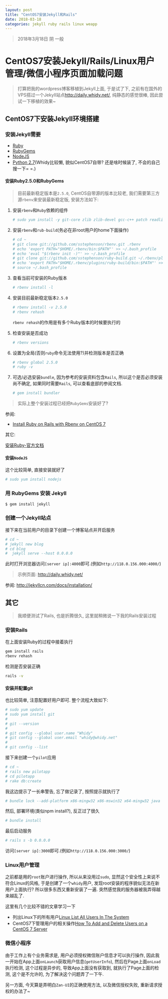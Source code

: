 ```yaml
---
layout: post
title: "CentOS7安装Jekyll和Rails"
date: 2018-03-18
categories: jekyll ruby rails linux weapp
---
```

> 2018年3月18日 阴 一般

# CentOS7安装Jekyll/Rails/Linux用户管理/微信小程序页面加载问题

> 打算把我的wordpress博客移植到Jekyll上面, 于是试了下, 之前有在国外的VPS搭过一个Jekyll站点<http://daily.whidy.net/>, 纯静态的感觉很棒, 因此尝试一下移植的效果~

## CentOS7下安装Jekyll环境搭建

### 安装Jekyll需要

* [Ruby](https://www.ruby-lang.org/zh_cn/downloads/)
* [RubyGems](https://rubygems.org/pages/download)
* [NodeJS](https://nodejs.org/en/)
* [Python 2.7](https://www.python.org/downloads/)(Whidy比较懒, 貌似CentOS7自带? 还是啥时候装了, 不会的自己搜一下= =.)

#### 安装Ruby2.5.0和RubyGems

> 目前最新稳定版本是`2.5.0`, CentOS自带源的版本比较老, 我们需要第三方源`rbenv`来安装最新稳定版, 安装方法如下:

1. 安装`rbenv`和`Ruby`依赖的组件

    ```bash
    # sudo yum install -y git-core zlib zlib-devel gcc-c++ patch readline readline-devel libyaml-devel libffi-devel openssl-devel make bzip2 autoconf automake libtool bison curl sqlite-devel
    ```
  
1. 安装`rbenv`和`rub-build`(务必在非root用户的home下面操作)

    ```bash
    # cd ~
    # git clone git://github.com/sstephenson/rbenv.git .rbenv
    # echo 'export PATH="$HOME/.rbenv/bin:$PATH"' >> ~/.bash_profile
    # echo 'eval "$(rbenv init -)"' >> ~/.bash_profile
    # git clone git://github.com/sstephenson/ruby-build.git ~/.rbenv/plugins/ruby-build
    # echo 'export PATH="$HOME/.rbenv/plugins/ruby-build/bin:$PATH"' >> ~/.bash_profile
    # source ~/.bash_profile
    ```

1. 查看当前可安装的Ruby版本

    ```bash
    # rbenv install -l
    ```

1. 安装目前最新稳定版本`2.5.0`

    ```bash
    # rbenv install -v 2.5.0
    # rbenv rehash
    ```

    `rbenv rehash`的作用是有多个Ruby版本的时候要执行的

1. 检查安装是否成功

    ```bash
    # rbenv versions
    ```

1. 设置为全局(否则`ruby`命令无法使用?)并检测版本是否正确

    ```bash
    # rbenv global 2.5.0
    # ruby -v
    ```

1. 可选/必选安装`bundle`, 因为参考的安装资料包含`Rails`, 所以这个是否必须安装尚不确定, 如果同时需要`Rails`, 可以查看底部的参阅文档.

    ```bash
    # gem install bundler
    ```

> 实际上整个安装过程已经把`RubyGems`安装好了? 

参阅:

* [Install Ruby on Rails with Rbenv on CentOS 7](https://www.vultr.com/docs/install-ruby-on-rails-with-rbenv-on-centos-7)


其它:

[安装Ruby-官方文档](https://www.ruby-lang.org/zh_cn/documentation/installation/)

#### 安装`NodeJS`

这个比较简单, 直接安装就好了

```bash
# sudo yum install nodejs
```

### 用 RubyGems 安装 Jekyll

```bash
$ gem install jekyll
```

### 创建一个Jekyll站点

接下来在当前用户的目录下创建一个博客站点并开启服务

```bash
# cd ~
# jekyll new blog
# cd blog
#  jekyll serve --host 0.0.0.0
```

此时打开浏览器访问`[server ip]:4000`即可.(例如`http://118.0.156.000:4000/`)

> 示例页面: <http://daily.whidy.net/>

参阅: http://jekyllcn.com/docs/installation/


## 其它

> 我顺便测试了Rails, 也是折腾很久, 这里就稍微说一下我的Rails安装过程

### 安装Rails

在上面安装Ruby的过程中接着执行

```bash
gem install rails
rbenv rehash
```

检测是否安装正确

```bash
rails -v
```

#### 安装并配置git

也比较简单, 注意配置好用户即可. 整个流程大致如下:

```bash
# sudo yum update
# sudo yum install git
# 
# git --version
# 
# git config --global user.name "Whidy"
# git config --global user.email "whidy@whidy.net"
# 
# git config --list
```

接下来创建一个`pilot`应用

```bash
# cd ~
# rails new pilotapp
# cd pilotapp
# rake db:create
```

我这边提示了一长串警告, 忘了做记录了, 按照提示就执行了

```bash
# bundle lock --add-platform x86-mingw32 x86-mswin32 x64-mingw32 java
```

然后, 部署环境(类似npm install?), 反正过了很久

```bash
# bundle install
```

最后启动服务

```bash
# rails s -b 0.0.0.0
```

访问`[server ip]:3000`即可.(例如`http://118.0.156.000:3000/`)

### Linux用户管理

之前都是用的`root`账户进行操作, 所以从来没用过`sudo`, 显然这个安全性上来说不符合Linux的风格, 于是创建了一个`whidy`用户, 发现root安装的程序貌似无法在新用户上面执行? 所以很多东西又重新安装了一遍. 突然感觉我的服务器被我弄得越来越乱了.

这里有几个比较不错的文章学习一下

* 列出Linux下的所有用户[Linux List All Users In The System](https://www.cyberciti.biz/faq/linux-list-users-command/)
* CentOS7下管理用户的相关操作[How To Add and Delete Users on a CentOS 7 Server](https://www.digitalocean.com/community/tutorials/how-to-add-and-delete-users-on-a-centos-7-server)

### 微信小程序

由于工作上有个业务需求是, 用户必须授权微信账户信息才可以执行操作, 因此我一开始在App上面`onLaunch`获取用户信息(`getUserInfo`), 然后在Page上面`onLoad`执行检测, 这个过程是异步的, 导致App上面没有获取到, 就执行了Page上面的检测, 这个是不允许的, 为了解决这个问题弄了一下午.

另一方面, 今天算是弄明白`Zan-UI`的正确使用方法, 以及微信授权失败, 重新请求授权的办法了~
